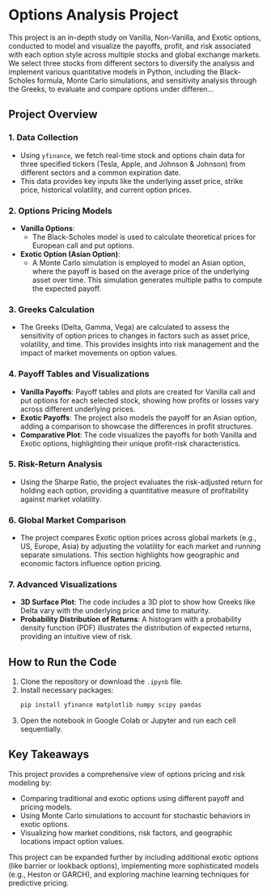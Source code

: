 
# Options Analysis Project

This project is an in-depth study on Vanilla, Non-Vanilla, and Exotic options, conducted to model and visualize the payoffs, profit, and risk associated with each option style across multiple stocks and global exchange markets. We select three stocks from different sectors to diversify the analysis and implement various quantitative models in Python, including the Black-Scholes formula, Monte Carlo simulations, and sensitivity analysis through the Greeks, to evaluate and compare options under differen...

## Project Overview

### 1. **Data Collection**
   - Using `yfinance`, we fetch real-time stock and options chain data for three specified tickers (Tesla, Apple, and Johnson & Johnson) from different sectors and a common expiration date.
   - This data provides key inputs like the underlying asset price, strike price, historical volatility, and current option prices.

### 2. **Options Pricing Models**
   - **Vanilla Options**:
     - The Black-Scholes model is used to calculate theoretical prices for European call and put options.
   - **Exotic Option (Asian Option)**:
     - A Monte Carlo simulation is employed to model an Asian option, where the payoff is based on the average price of the underlying asset over time. This simulation generates multiple paths to compute the expected payoff.

### 3. **Greeks Calculation**
   - The Greeks (Delta, Gamma, Vega) are calculated to assess the sensitivity of option prices to changes in factors such as asset price, volatility, and time. This provides insights into risk management and the impact of market movements on option values.

### 4. **Payoff Tables and Visualizations**
   - **Vanilla Payoffs**: Payoff tables and plots are created for Vanilla call and put options for each selected stock, showing how profits or losses vary across different underlying prices.
   - **Exotic Payoffs**: The project also models the payoff for an Asian option, adding a comparison to showcase the differences in profit structures.
   - **Comparative Plot**: The code visualizes the payoffs for both Vanilla and Exotic options, highlighting their unique profit-risk characteristics.


### 5. **Risk-Return Analysis**
   - Using the Sharpe Ratio, the project evaluates the risk-adjusted return for holding each option, providing a quantitative measure of profitability against market volatility.

### 6. **Global Market Comparison**
   - The project compares Exotic option prices across global markets (e.g., US, Europe, Asia) by adjusting the volatility for each market and running separate simulations. This section highlights how geographic and economic factors influence option pricing.

### 7. **Advanced Visualizations**
   - **3D Surface Plot**: The code includes a 3D plot to show how Greeks like Delta vary with the underlying price and time to maturity.
   - **Probability Distribution of Returns**: A histogram with a probability density function (PDF) illustrates the distribution of expected returns, providing an intuitive view of risk.

## How to Run the Code

1. Clone the repository or download the `.ipynb` file.
2. Install necessary packages:
   ```bash
   pip install yfinance matplotlib numpy scipy pandas
   ```
3. Open the notebook in Google Colab or Jupyter and run each cell sequentially.


## Key Takeaways

This project provides a comprehensive view of options pricing and risk modeling by:
   - Comparing traditional and exotic options using different payoff and pricing models.
   - Using Monte Carlo simulations to account for stochastic behaviors in exotic options.
   - Visualizing how market conditions, risk factors, and geographic locations impact option values.

This project can be expanded further by including additional exotic options (like barrier or lookback options), implementing more sophisticated models (e.g., Heston or GARCH), and exploring machine learning techniques for predictive pricing.
